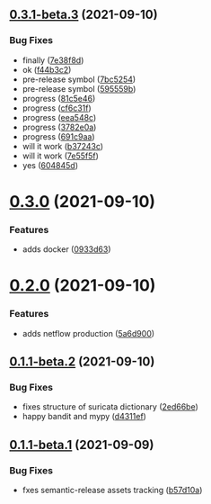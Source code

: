 ## [0.3.1-beta.3](https://gitlab.com/notno/ned/compare/v0.3.1-beta.2...v0.3.1-beta.3) (2021-09-10)


### Bug Fixes

* finally ([7e38f8d](https://gitlab.com/notno/ned/commit/7e38f8de742ada2dc7faa8d37b6467a14d1b228f))
* ok ([f44b3c2](https://gitlab.com/notno/ned/commit/f44b3c2123a6ba95693673aaebc9163d38adf31f))
* pre-release symbol ([7bc5254](https://gitlab.com/notno/ned/commit/7bc5254e24ab847c2b02cdebdac61e0e5689f2ce))
* pre-release symbol ([595559b](https://gitlab.com/notno/ned/commit/595559b8d67b4f39e08bac4e10bab1c18d4ce2ec))
* progress ([81c5e46](https://gitlab.com/notno/ned/commit/81c5e46822b8862cc4cea516f771e3a2423b81d2))
* progress ([cf6c31f](https://gitlab.com/notno/ned/commit/cf6c31f82bedbc059a235cccd8a745f1375e7a76))
* progress ([eea548c](https://gitlab.com/notno/ned/commit/eea548cd42214e432e4e2fdad8cb8293e89352f0))
* progress ([3782e0a](https://gitlab.com/notno/ned/commit/3782e0a2d6ca3b94c7e9da06645e7d53ce56edfa))
* progress ([691c9aa](https://gitlab.com/notno/ned/commit/691c9aa82be01ca35d7179c245025ba3a52ea34a))
* will it work ([b37243c](https://gitlab.com/notno/ned/commit/b37243c5f5f87663de0f1a2d7b108a458eadd4ca))
* will it work ([7e55f5f](https://gitlab.com/notno/ned/commit/7e55f5f5060cc2b06185122761f9a2f808d69532))
* yes ([604845d](https://gitlab.com/notno/ned/commit/604845ded15f2b5f2a4816bf152034ea578fa74b))

# [0.3.0](https://gitlab.com/notno/ned/compare/v0.2.0...v0.3.0) (2021-09-10)


### Features

* adds docker ([0933d63](https://gitlab.com/notno/ned/commit/0933d63b55e0dfae48253faf53b881f4f8e04eb9))

# [0.2.0](https://gitlab.com/notno/ned/compare/v0.1.0...v0.2.0) (2021-09-10)


### Features

* adds netflow production ([5a6d900](https://gitlab.com/notno/ned/commit/5a6d9003798e35743c38bea1db58c57e2ba83b94))

## [0.1.1-beta.2](https://gitlab.com/notno/ned/compare/v0.1.1-beta.1...v0.1.1-beta.2) (2021-09-10)


### Bug Fixes

* fixes structure of suricata dictionary ([2ed66be](https://gitlab.com/notno/ned/commit/2ed66bee406d5e5d6c924f41c068b17b76c0b504))
* happy bandit and mypy ([d4311ef](https://gitlab.com/notno/ned/commit/d4311ef753bac5e7ebe917b98707d04e0d5c2b89))

## [0.1.1-beta.1](https://gitlab.com/notno/ned/compare/v0.1.0...v0.1.1-beta.1) (2021-09-09)


### Bug Fixes

* fxes semantic-release assets tracking ([b57d10a](https://gitlab.com/notno/ned/commit/b57d10a566784fd1e7b2234ec3dd089a0b5103e5))
